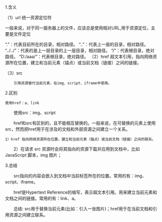 1.含义

（1）url 统一资源定位符

  一般来说，对于同一服务器上的文件，应该总是使用相对URL,用于资源定位，主要是文件定位

“.”：代表目前所在的目录，相对路径。 
“..”：代表上一层的目录，相对路径。
“../../”：代表的是上一层目录的上一层目录，相对路径。
“/”：代表根目录，绝对路径。
“D:/aaa/”：代表根目录，绝对路径。
 （2）href
        超文本引用，指向网络资源所在位置，建立和当前元素（锚点）或当前文档（链接）之间的链接。

（3）src

        引用资源替代当前元素，在img、script、iframe中使用。

2.区别

    使用href：a、link

　　使用src：img、script

　　href和src有区别的，且不能相互替换的。一般来说，在可替换的元素上使用src，然而把href用于在涉及的文档和外部资源之间建立一个关系。

    1）href 指向网络资源所在位置，建立和当前元素（锚点）或当前文档（链接）之间的联系。

　　2）在请求 src 资源时会将其指向的资源下载并应用到文档中，比如 JavaScript 脚本，img 图片；

3.总结

　　src指向的内容会嵌入到文档中当前标签所在的位置。常用的有：img、script、iframe。

　　href是Hypertext Reference的缩写，表示超文本引用。用来建立当前元素和文档之间的链接。常用的有：link、a。

　　总结: src用于替换当前元素(比如：引入一张图片)；href用于在当前文档和引用资源之间建立联系。